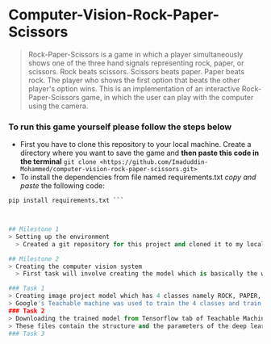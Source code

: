 # Computer-Vision-Rock-Paper-Scissors
  > Rock-Paper-Scissors is a game in which a player simultaneously shows one of the three hand signals representing rock, paper, or scissors. Rock beats scissors. Scissors beats paper. Paper beats rock. The player who shows the first option that beats the other player's option wins. This is an implementation of an interactive Rock-Paper-Scissors game, in which the user can play with the computer using the camera.


### To run this game yourself please follow the steps below
- First you have to clone this repository to your local machine. Create a directory where you want to save the game and **then paste this code in the terminal** ``` git clone <https://github.com/Imaduddin-Mohammed/computer-vision-rock-paper-scissors.git> ```
- To install the dependencies from file named requirements.txt *copy and paste* the following code:
``` python
pip install requirements.txt ```



## Milestone 1 
> Setting up the environment
  > Created a git repository for this project and cloned it to my local machine.

## Milestone 2
> Creating the computer vision system
  > First task will involve creating the model which is basically the webcam of computer recognizing the inputs rock, paper, scissors and nothing as input.

### Task 1
> Creating image project model which has 4 classes namely ROCK, PAPER, SCISSORS, NOTHING
> Google's Teachable machine was used to train the 4 classes and train the model.
### Task 2 
> Downloading the trained model from Tensorflow tab of Teachable Machine in keras format >> keras_model.h5 and its labels as > labels.txt
> These files contain the structure and the parameters of the deep learning model
### Task 3



